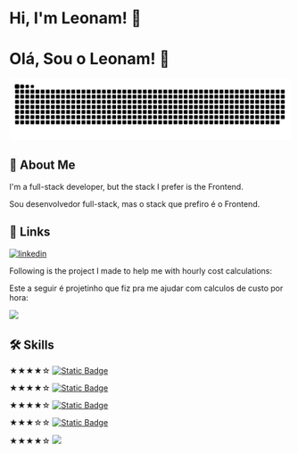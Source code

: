 
# Hi, I'm Leonam! 👋
# Olá, Sou o Leonam! 👋

<picture>
  <source
    media="(prefers-color-scheme: dark)"
    srcset="https://raw.githubusercontent.com/platane/snk/output/github-contribution-grid-snake-dark.svg"
  />
  <source
    media="(prefers-color-scheme: light)"
    srcset="https://raw.githubusercontent.com/platane/snk/output/github-contribution-grid-snake.svg"
  />
  <img
    alt="github contribution grid snake animation"
    src="https://raw.githubusercontent.com/platane/snk/output/github-contribution-grid-snake.svg"
  />
</picture>

## 🚀 About Me
I'm a full-stack developer, but the stack I prefer is the Frontend.

Sou desenvolvedor full-stack, mas o stack que prefiro é o Frontend.

## 🔗 Links
[![linkedin](https://img.shields.io/badge/linkedin-0A66C2?style=for-the-badge&logo=linkedin&logoColor=white)](https://www.linkedin.com/in/leonam-moreira-ribeiro-6a33b61b9)

Following is the project I made to help me with hourly cost calculations:

Este a seguir é projetinho que fiz pra me ajudar com calculos de custo por hora:

[![](https://img.shields.io/badge/github.io-3a3a3a?style=for-the-badge&logo=github)](https://imLeonam.github.io)

## 🛠 Skills
★★★★☆ [![Static Badge](https://img.shields.io/badge/Node-Green?style=for-the-badge&logo=Nodejs&logoColor=green)](https://nodejs.org/en)

★★★★☆ [![Static Badge](https://img.shields.io/badge/JavaScript-3a3a3a?style=for-the-badge&logo=javascript&logoColor=yellow)](https://developer.mozilla.org/en-US/docs/Web/JavaScript) 

★★★★☆ [![Static Badge](https://img.shields.io/badge/Html-3a3a3a?style=for-the-badge&logo=HTML5)](https://developer.mozilla.org/en-US/docs/Web/JavaScript) 

★★★☆☆ [![Static Badge](https://img.shields.io/badge/CSS-3a3a3a?style=for-the-badge&logo=CSS3&logoColor=blue)](https://developer.mozilla.org/en-US/docs/Web/CSS3)

★★★★☆ [![](https://img.shields.io/badge/VUEJS-3a3a3a?style=for-the-badge&logo=vuejs&logoColor=blue)](https://vuejs.org/) 
